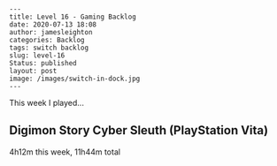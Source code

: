 
    ---
    title: Level 16 - Gaming Backlog
    date: 2020-07-13 18:08
    author: jamesleighton
    categories: Backlog
    tags: switch backlog
    slug: level-16
    Status: published
    layout: post
    image: /images/switch-in-dock.jpg
    ---



 This week I played...

## Digimon Story Cyber Sleuth (PlayStation Vita)
4h12m this week, 11h44m total
